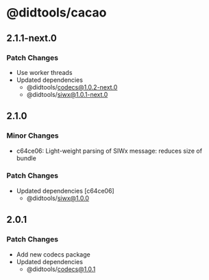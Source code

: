 # @didtools/cacao

## 2.1.1-next.0

### Patch Changes

- Use worker threads
- Updated dependencies
  - @didtools/codecs@1.0.2-next.0
  - @didtools/siwx@1.0.1-next.0

## 2.1.0

### Minor Changes

- c64ce06: Light-weight parsing of SIWx message: reduces size of bundle

### Patch Changes

- Updated dependencies [c64ce06]
  - @didtools/siwx@1.0.0

## 2.0.1

### Patch Changes

- Add new codecs package
- Updated dependencies
  - @didtools/codecs@1.0.1
